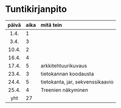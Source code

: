 # Tuntikirjanpito

| päivä | aika | mitä tein  |
| :----:|:-----| :-----|
| 1.4. | 1    |  |
| 3.4. | 3    |  |
| 10.4. | 2    |  |
| 16.4. | 4    |  |
| 17.4. | 5    | arkkitehtuurikuvaus |
| 23.4. | 3    | tietokannan koodausta |
| 24.4.| 5    | tietokanta, jar, sekvenssikaavio |
| 25.4.| 4    | Treenien näkyminen |
| yht   | 27   | | 
